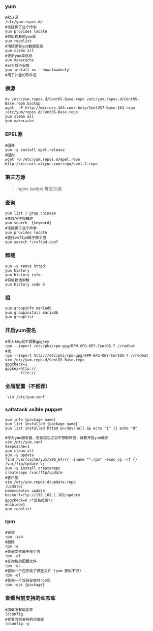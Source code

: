 ### yum
    #默认源
    /etc/yum.repos.d/
    #谁提供了这个命令  
    yum provides locate
    #列出现有的yum源
    yum repolist
    #清除原有yum数据信息
    yum clean all
    #更新yum库信息
    yum makecache
    #只下载不安装
    yum install xx --downloadonly
    #用于补全的软件包

### 换源

    mv /etc/yum.repos.d/CentOS-Base.repo /etc/yum.repos.d/CentOS-Base.repo.backup
    wget  -P http://mirrors.163.com/.help/CentOS7-Base-163.repo /etc/yum/repos.d/CentOS-Base.repo
    yum clean all
    yum makecache
    
### EPEL源
    
    #国外
    yum -y install epel-release 
    #国内
    wget -O /etc/yum.repos.d/epel.repo http://mirrors.aliyun.com/repo/epel-7.repo
    
### 第三方源
> nginx zabbix 等官方源

### 查询

    yum list | grep chinese
    #查找名字和描述
    yum search  {keyword}
    #谁提供了这个命令  
    yum provides locate
    #查找vsftpd属于哪个包
    yum search */vsftpd.conf

### 卸载

    yum -y remve httpd
    yum history 
    yum history info
    #将依赖也卸载
    yum history undo 6

### 组

    yum groupinfo mariadb
    yum groupinstall mariadb
    yum grouplist
    
 ### 开启yum签名
    
    #导入key就不需要gpgkey
    rpm --import /etc/pki/rpm-gpg/RPM-GPG-KEY-CentOS-7 //redhat
    #或
    rpm --import http://etc/pki/rpm-gpg/RPM-GPG-KEY-CentOS-7 //redhat
    vim /etc/yum.repo.d/CentOS-Base.repo
    gpgcheck=1
    gpgkey=http://
           file://
 
 ### 全局配置（不推荐）
    
     vim /etc/yum.conf
    
 ### saltstack asible puppet
 
    yum info {package name}
    yum list installed {package name}
    yum list installed httpd &>/dev/null && echo "1" || echo "0"
    
    #作为yum服务器，安装完包之后不想删除包，就要开启yum缓存
    vim /etc/yum.conf  
    keepcache=1
    yum clean all
    yum -y update
    find /var/cache/yum/x86_64/7/ -iname "*.rpm" -exec cp -rf {} /var/ftp/update \;
    yum -y install createrepo  
    createrepo /var/ftp/update
    #客户端
    vim /etc/yum.repos.d/update.repo
    [update]
    name=centos update
    baseurl=ftp://192.168.1.102/update
    gpgcheck=0 /*签名检查*/
    enabled=1
    yum repolist
    
 ### rpm
    
    #安装
    rpm -ivh
    #删除
    rpm -e 
    #查询文件属于哪个包
    rpm -qf
    #查询包的配置文件
    rpm -qc
    #查询一个包安装了哪些文件 (yum 貌似不行)
    rpm -ql
    #查询一个没有安装的rpm包
    rpm -qpi {package}
    
 ### 查看当前支持的动态库
 
    #加载所有动态库
    ldconfig 
    #查看当前支持的动态库
    ldconfig -p
    